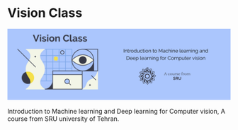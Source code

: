# Vision Class

![test](Assets/Header.jpg)

Introduction to Machine learning and Deep learning for Computer vision, A course from SRU university of Tehran.

